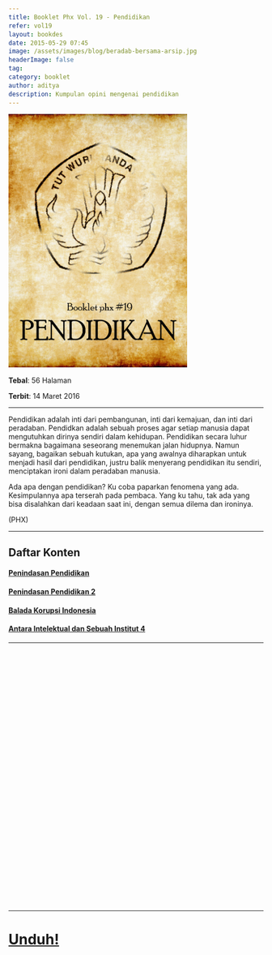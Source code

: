 ```yaml
---
title: Booklet Phx Vol. 19 - Pendidikan
refer: vol19
layout: bookdes
date: 2015-05-29 07:45
image: /assets/images/blog/beradab-bersama-arsip.jpg
headerImage: false
tag:
category: booklet
author: aditya
description: Kumpulan opini mengenai pendidikan
---
```


<img class="image" src="/assets/images/cover/booklet19.jpg" alt="__" height="500px">

__Tebal__: 56 Halaman

__Terbit__: 14 Maret 2016

***

Pendidikan adalah inti dari pembangunan, inti dari kemajuan, dan inti dari peradaban. Pendidkan adalah sebuah proses agar setiap manusia dapat mengutuhkan dirinya sendiri dalam kehidupan. Pendidikan secara luhur bermakna bagaimana seseorang menemukan jalan hidupnya. Namun sayang, bagaikan sebuah kutukan, apa yang awalnya diharapkan untuk menjadi hasil dari pendidikan, justru balik menyerang pendidikan itu sendiri, menciptakan ironi dalam peradaban manusia.

Ada apa dengan pendidikan? Ku coba paparkan fenomena yang ada. Kesimpulannya apa terserah pada pembaca. Yang ku tahu, tak ada yang bisa disalahkan dari keadaan saat ini, dengan semua dilema dan ironinya.

(PHX)

***

## Daftar Konten

#### [Penindasan Pendidikan][1]

#### [Penindasan Pendidikan 2][2]

#### [Balada Korupsi Indonesia][3]

#### [Antara Intelektual dan Sebuah Institut 4][4]

[1]: http://phoenixfin.me/penindasan-pendidikan
[2]: http://phoenixfin.me/penindasan-pendidikan-2
[3]: http://phoenixfin.me/balada-korupsi-indonesia
[4]: http://phoenixfin.me/antara-intelektual-dan-sebuah-institut-4

***

<div data-configid="7319434/60844456" style="width:100%; height:500px;" class="issuuembed"></div>
<script type="text/javascript" src="//e.issuu.com/embed.js" async="true"></script>

***

# [Unduh!][akses]

[akses]: https://www.dropbox.com/s/euayfkiftgi0y36/%2319%20Pendidikan.pdf?dl=0
